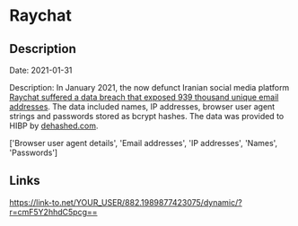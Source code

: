 # Raychat

## Description

Date: 2021-01-31

Description:
In January 2021, the now defunct Iranian social media platform <a href="https://www.gizmodo.com.au/2021/02/iranian-chat-app-gets-its-data-wiped-out-in-a-cyberattack/" target="_blank" rel="noopener">Raychat suffered a data breach that exposed 939 thousand unique email addresses</a>. The data included names, IP addresses, browser user agent strings and passwords stored as bcrypt hashes. The data was provided to HIBP by <a href="https://dehashed.com/" target="_blank" rel="noopener">dehashed.com</a>.


['Browser user agent details', 'Email addresses', 'IP addresses', 'Names', 'Passwords']

## Links

https://link-to.net/YOUR_USER/882.1989877423075/dynamic/?r=cmF5Y2hhdC5pcg==
